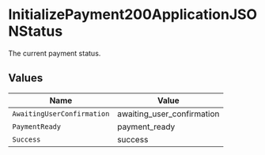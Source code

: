 # InitializePayment200ApplicationJSONStatus

The current payment status.


## Values

| Name                       | Value                      |
| -------------------------- | -------------------------- |
| `AwaitingUserConfirmation` | awaiting_user_confirmation |
| `PaymentReady`             | payment_ready              |
| `Success`                  | success                    |